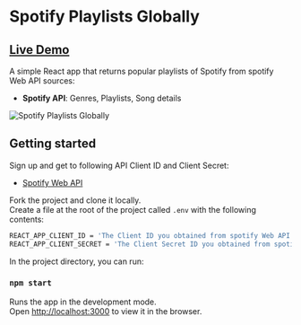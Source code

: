 # Spotify Playlists Globally
##  [Live Demo](https://spotify-platylists-asaf.netlify.app/)

A simple React app that returns popular playlists of Spotify from spotify Web API sources:

- **Spotify API**: Genres, Playlists, Song details

![Spotify Playlists Globally](https://my-portfolio-asaf.netlify.app/img/websites/spotify.JPG)

## Getting started

Sign up and get to following API Client ID and Client Secret:
- [Spotify Web API](https://developer.spotify.com/documentation/web-api/)

Fork the project and clone it locally.<br />
Create a file at the root of the project called `.env` with the following contents:

```sh
REACT_APP_CLIENT_ID = 'The Client ID you obtained from spotify Web API'
REACT_APP_CLIENT_SECRET = 'The Client Secret ID you obtained from spotify Web API'
```
In the project directory, you can run:

### `npm start`

Runs the app in the development mode.<br />
Open [http://localhost:3000](http://localhost:3000) to view it in the browser.
